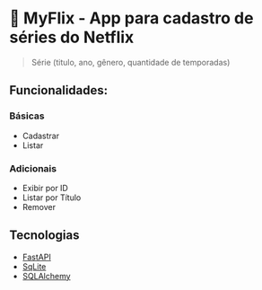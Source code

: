 # 🐍 MyFlix - App para cadastro de séries do Netflix

> Série (titulo, ano, gênero, quantidade de temporadas)

## Funcionalidades:

### Básicas

- Cadastrar
- Listar

### Adicionais

- Exibir por ID
- Listar por Título
- Remover

## Tecnologias

- [FastAPI](https://fastapi.tiangolo.com/)
- [SqLite](https://www.sqlite.org/index.html)
- [SQLAlchemy](https://www.sqlalchemy.org/)
